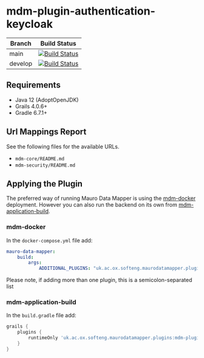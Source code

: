 # mdm-plugin-authentication-keycloak

| Branch | Build Status |
| ------ | ------------ |
| main | [![Build Status](https://jenkins.cs.ox.ac.uk/buildStatus/icon?job=Mauro+Data+Mapper+Plugins%2Fmdm-plugin-authentication-keycloak%2Fmain)](https://jenkins.cs.ox.ac.uk/blue/organizations/jenkins/Mauro%20Data%20Mapper%20Plugins%2Fmdm-plugin-authentication-keycloak/branches) |
| develop | [![Build Status](https://jenkins.cs.ox.ac.uk/buildStatus/icon?job=Mauro+Data+Mapper+Plugins%2Fmdm-plugin-authentication-keycloak%2Fdevelop)](https://jenkins.cs.ox.ac.uk/blue/organizations/jenkins/Mauro%20Data%20Mapper%20Plugins%2Fmdm-plugin-authentication-keycloak/branches) |

## Requirements

* Java 12 (AdoptOpenJDK)
* Grails 4.0.6+
* Gradle 6.7.1+

## Url Mappings Report

See the following files for the available URLs.

* `mdm-core/README.md`
* `mdm-security/README.md`

## Applying the Plugin

The preferred way of running Mauro Data Mapper is using the [mdm-docker](https://github.com/MauroDataMapper/mdm-docker) deployment. However you can
also run the backend on its own from [mdm-application-build](https://github.com/MauroDataMapper/mdm-application-build).

### mdm-docker

In the `docker-compose.yml` file add:

```yml
mauro-data-mapper:
    build:
        args:
            ADDITIONAL_PLUGINS: "uk.ac.ox.softeng.maurodatamapper.plugins:mdm-plugin-authentication-keycloak:2.0.0"
```

Please note, if adding more than one plugin, this is a semicolon-separated list

### mdm-application-build

In the `build.gradle` file add:

```groovy
grails {
    plugins {
        runtimeOnly 'uk.ac.ox.softeng.maurodatamapper.plugins:mdm-plugin-authentication-keycloak:2.0.0'
    }
}
```

